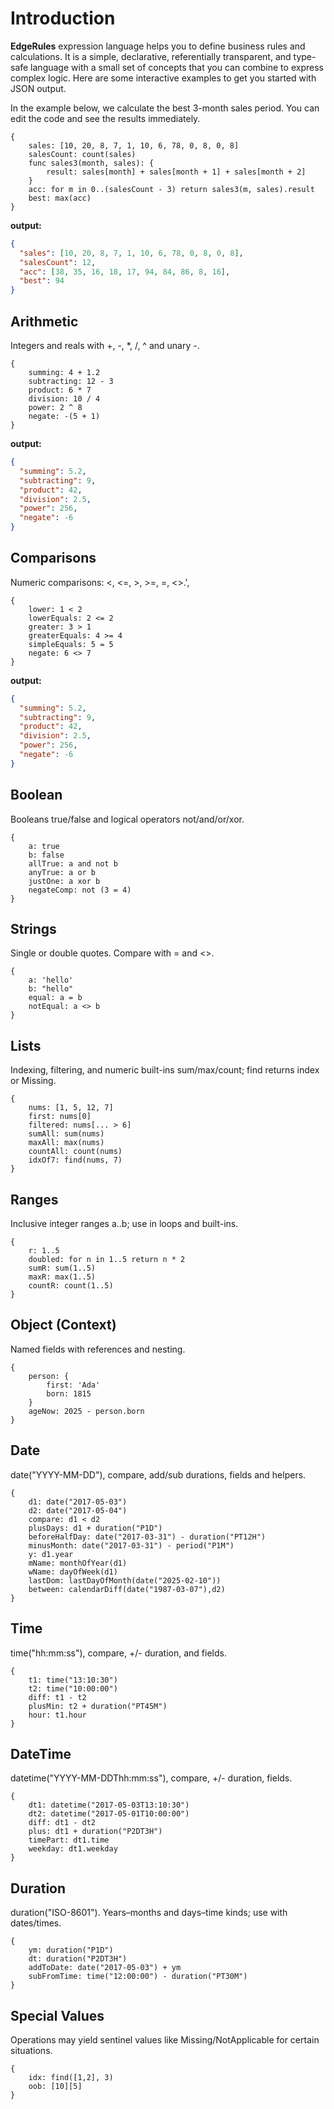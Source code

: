 # Introduction

**EdgeRules** expression language helps you to define business rules and calculations.
It is a simple, declarative, referentially transparent, and type-safe language with a small set of concepts that you can combine to express complex logic.
Here are some interactive examples to get you started with JSON output.

In the example below, we calculate the best 3-month sales period.
You can edit the code and see the results immediately.

```edgerules
{
    sales: [10, 20, 8, 7, 1, 10, 6, 78, 0, 8, 0, 8]
    salesCount: count(sales)
    func sales3(month, sales): { 
        result: sales[month] + sales[month + 1] + sales[month + 2] 
    }
    acc: for m in 0..(salesCount - 3) return sales3(m, sales).result
    best: max(acc)
}
```

**output:**
```json
{
  "sales": [10, 20, 8, 7, 1, 10, 6, 78, 0, 8, 0, 8],
  "salesCount": 12,
  "acc": [38, 35, 16, 18, 17, 94, 84, 86, 8, 16],
  "best": 94
}
```

## Arithmetic

Integers and reals with +, -, *, /, ^ and unary -.

```edgerules
{
    summing: 4 + 1.2
    subtracting: 12 - 3
    product: 6 * 7
    division: 10 / 4
    power: 2 ^ 8
    negate: -(5 + 1)
}
```

**output:**
```json
{
  "summing": 5.2,
  "subtracting": 9,
  "product": 42,
  "division": 2.5,
  "power": 256,
  "negate": -6
}
```

## Comparisons

Numeric comparisons: <, <=, >, >=, =, <>.',
```edgerules
{
    lower: 1 < 2
    lowerEquals: 2 <= 2
    greater: 3 > 1
    greaterEquals: 4 >= 4
    simpleEquals: 5 = 5
    negate: 6 <> 7
}
```

**output:**
```json
{
  "summing": 5.2,
  "subtracting": 9,
  "product": 42,
  "division": 2.5,
  "power": 256,
  "negate": -6
}
```

## Boolean

Booleans true/false and logical operators not/and/or/xor.

```edgerules
{
    a: true
    b: false
    allTrue: a and not b
    anyTrue: a or b
    justOne: a xor b
    negateComp: not (3 = 4)
}
```

## Strings
Single or double quotes. Compare with = and <>.

```edgerules
{
    a: 'hello'
    b: "hello"
    equal: a = b
    notEqual: a <> b
}
```

## Lists

Indexing, filtering, and numeric built-ins sum/max/count; find returns index or Missing.

```edgerules
{
    nums: [1, 5, 12, 7]
    first: nums[0]
    filtered: nums[... > 6]
    sumAll: sum(nums)
    maxAll: max(nums)
    countAll: count(nums)
    idxOf7: find(nums, 7)
}
```
## Ranges

Inclusive integer ranges a..b; use in loops and built-ins.

```edgerules
{
    r: 1..5
    doubled: for n in 1..5 return n * 2
    sumR: sum(1..5)
    maxR: max(1..5)
    countR: count(1..5)
}
```
## Object (Context)

Named fields with references and nesting.

```edgerules
{
    person: {
        first: 'Ada'
        born: 1815
    }
    ageNow: 2025 - person.born
}
```

## Date

date("YYYY-MM-DD"), compare, add/sub durations, fields and helpers.

```edgerules
{
    d1: date("2017-05-03")
    d2: date("2017-05-04")
    compare: d1 < d2
    plusDays: d1 + duration("P1D")
    beforeHalfDay: date("2017-03-31") - duration("PT12H")
    minusMonth: date("2017-03-31") - period("P1M")
    y: d1.year
    mName: monthOfYear(d1)
    wName: dayOfWeek(d1)
    lastDom: lastDayOfMonth(date("2025-02-10"))
    between: calendarDiff(date("1987-03-07"),d2)
}
```

## Time

time("hh:mm:ss"), compare, +/- duration, and fields.

```edgerules
{
    t1: time("13:10:30")
    t2: time("10:00:00")
    diff: t1 - t2
    plusMin: t2 + duration("PT45M")
    hour: t1.hour
}
```

## DateTime

datetime("YYYY-MM-DDThh:mm:ss"), compare, +/- duration, fields.

```edgerules
{
    dt1: datetime("2017-05-03T13:10:30")
    dt2: datetime("2017-05-01T10:00:00")
    diff: dt1 - dt2
    plus: dt1 + duration("P2DT3H")
    timePart: dt1.time
    weekday: dt1.weekday
}
```

## Duration

duration("ISO-8601"). Years–months and days–time kinds; use with dates/times.

```edgerules
{
    ym: duration("P1D")
    dt: duration("P2DT3H")
    addToDate: date("2017-05-03") + ym
    subFromTime: time("12:00:00") - duration("PT30M")
}
```

## Special Values

Operations may yield sentinel values like Missing/NotApplicable for certain situations.

```edgerules
{
    idx: find([1,2], 3)
    oob: [10][5]
}
```